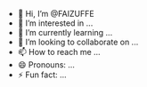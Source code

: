 - 👋 Hi, I’m @FAIZUFFE
- 👀 I’m interested in ...
- 🌱 I’m currently learning ...
- 💞️ I’m looking to collaborate on ...
- 📫 How to reach me ...
- 😄 Pronouns: ...
- ⚡ Fun fact: ...

<!---
FAIZUFFE/FAIZUFFE is a ✨ special ✨ repository because its `README.md` (this file) appears on your GitHub profile.
You can click the Preview link to take a look at your changes.
--->
